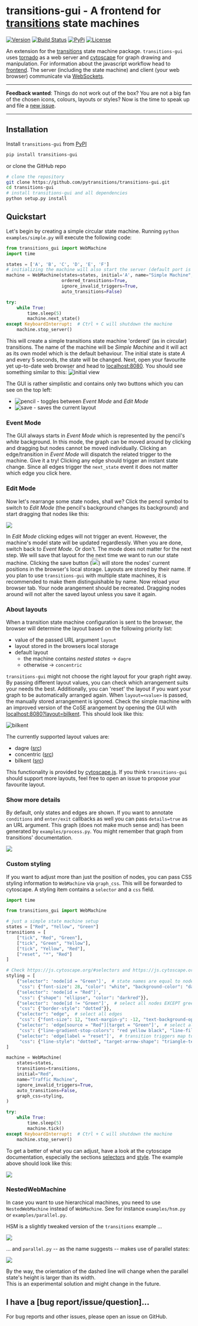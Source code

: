 
# transitions-gui - A frontend for [transitions](https://github.com/pytransitions/transitions) state machines 
[![Version](https://img.shields.io/badge/version-v0.1.0-orange.svg)](https://github.com/pytransitions/transitions-gui)
[![Build Status](https://travis-ci.org/pytransitions/transitions-gui.svg?branch=master)](https://travis-ci.org/pytransitions/transitions-gui)
[![PyPi](https://img.shields.io/pypi/v/transitions-gui.svg)](https://pypi.org/project/transitions-gui)
[![License](https://img.shields.io/github/license/pytransitions/transitions-gui.svg)](LICENSE)

An extension for the [transitions](https://github.com/pytransitions/transitions) state machine package.
`transitions-gui` uses [tornado](https://www.tornadoweb.org) as a web server and [cytoscape](http://js.cytoscape.org) for graph drawing and manipulation. For information about the javascript workflow head to [frontend](./frontend).
The server (including the state machine) and client (your web browser) communicate via [WebSockets](https://developer.mozilla.org/en-US/docs/Web/API/WebSockets_API).

***
**Feedback wanted**: Things do not work out of the box? You are not a big fan of the chosen icons, colours, layouts or styles? Now is the time to speak up and file a [new issue](https://github.com/aleneum/transitions-gui/issues/new).
***

## Installation

Install `transitions-gui` from [PyPI](https://pypi.org/project/transitions-gui/)

```bash
pip install transitions-gui
```

or clone the GitHub repo

```bash
# clone the repository
git clone https://github.com/pytransitions/transitions-gui.git
cd transitions-gui
# install transitions-gui and all dependencies
python setup.py install
```

## Quickstart

Let's begin by creating a simple circular state machine.
Running `python examples/simple.py` will execute the following code:

```python
from transitions_gui import WebMachine
import time

states = ['A', 'B', 'C', 'D', 'E', 'F']
# initializing the machine will also start the server (default port is 8080)
machine = WebMachine(states=states, initial='A', name="Simple Machine",
                     ordered_transitions=True,
                     ignore_invalid_triggers=True,
                     auto_transitions=False)

try:
    while True:
        time.sleep(5)
        machine.next_state()
except KeyboardInterrupt:  # Ctrl + C will shutdown the machine
    machine.stop_server()
```

This will create a simple transitions state machine 'ordered' (as in circular) transitions. The name of the machine will be *Simple Machine* and it will act as its own model which is the default behaviour. The initial state is state *A* and every 5 seconds, the state will be changed. Next, open your favourite yet up-to-date web browser and head to [localhost:8080](http://localhost:8080). You should see something similar to this:
![initial view](doc/img/initial-view.png)

The GUI is rather simplistic and contains only two buttons which you can see on the top left:

* ![pencil](doc/img/pencil.png) - toggles between *Event Mode* and *Edit Mode*
* ![save](doc/img/save.png) - saves the current layout

### Event Mode

The GUI always starts in *Event Mode* which is represented by the pencil's *white* background. In this mode, the graph can be moved around by clicking and dragging but nodes cannot be moved individually. Clicking an edge/transition in *Event Mode* will dispatch the related trigger to the machine. Give it a try! Clicking any edge should trigger an instant state change. Since all edges trigger the `next_state` event it does not matter which edge you click here.

### Edit Mode

Now let's rearrange some state nodes, shall we? Click the pencil symbol to switch to *Edit Mode* (the pencil's background changes its background) and start dragging that nodes like this:

![](doc/img/edit-view.png)

In *Edit Mode* clicking edges will not trigger an event. However, the machine's model state will be updated regardlessly.
When you are done, switch back to *Event Mode*. Or don't. The mode does not matter for the next step. We will save that layout for the next time we want to run our state machine. Clicking the save button (<img src="transitions_gui/static/img/save.svg" height="18" />) will store the nodes' current positions in the browser's local storage. Layouts are stored by their name. If you plan to use `transitions-gui` with multiple state machines, it is recommended to make them distinguishable by name. Now reload your browser tab. Your node arangement should be recreated.
Dragging nodes around will not alter the saved layout unless you save it again.

### About layouts

When a transition state machine configuration is sent to the browser, the browser will determine the layout based on the following priority list:

* value of the passed URL argument `layout`
* layout stored in the browsers local storage
* default layout
  - the machine contains *nested states* -> `dagre`
  - otherwise -> `concentric`
  
`transitions-gui` might not choose the right layout for your graph right away. By passing different layout values, you can check which arrangement suits your needs the best. Additionally, you can 'reset' the layout if you want your graph to be automatically arranged again. When `layout=<value>` is passed, the manually stored arrangement is ignored. Check the simple machine with an improved version of the CoSE arangement by opening the GUI with [localhost:8080?layout=bilkent](http://localhost:8080?layout=bilkent). This should look like this:

![bilkent](doc/img/load-layout.png)

The currently supported layout values are:

* dagre ([src](https://github.com/cytoscape/cytoscape.js-dagre))
* concentric ([src](http://js.cytoscape.org/#layouts/concentric))
* bilkent ([src](https://github.com/cytoscape/cytoscape.js-cose-bilkent))

This functionality is provided by [cytoscape.js](http://js.cytoscape.org/). If you think `transitions-gui` should support more layouts, feel free to open an issue to propose your favourite layout.

### Show more details

By default, only states and edges are shown.
If you want to annotate `conditions` and `enter/exit` callbacks as well you can pass `details=true` as an URL argument.
This graph (does not make much sense and) has been generated by `examples/process.py`.
You might remember that graph from transitions' documentation.

![](doc/img/example-graph.png)

### Custom styling

If you want to adjust more than just the position of nodes, you can pass CSS styling information to `WebMachine` via `graph_css`. 
This will be forwarded to cytoscape.
A styling item contains a `selector` and a `css` field.

```python
import time

from transitions_gui import WebMachine

# just a simple state machine setup
states = ["Red", "Yellow", "Green"]
transitions = [
    ["tick", "Red", "Green"],
    ["tick", "Green", "Yellow"],
    ["tick", "Yellow", "Red"],
    ["reset", "*", "Red"]
]

# Check https://js.cytoscape.org/#selectors and https://js.cytoscape.org/#style for more options
styling = [
    {"selector": 'node[id = "Green"]',  # state names are equal to node IDs
     "css": {"font-size": 28, "color": "white", "background-color": "darkgreen"}},
    {"selector": 'node[id = "Red"]',
     "css": {"shape": "ellipse", "color": "darkred"}},
    {"selector": 'node[id != "Green"]',  # select all nodes EXCEPT green
     "css": {"border-style": "dotted"}},
    {"selector": "edge",  # select all edges
     "css": {"font-size": 12, "text-margin-y": -12, "text-background-opacity": 0}},
    {"selector": 'edge[source = "Red"][target = "Green"]',  # select all edges from Red to Green
     "css": {"line-gradient-stop-colors": "red yellow black", "line-fill": "linear-gradient"}},
    {"selector": 'edge[label = "reset"]',  # transition triggers map to edge labels (without conditions)
     "css": {"line-style": "dotted", "target-arrow-shape": "triangle-tee"}}
]

machine = WebMachine(
    states=states,
    transitions=transitions,
    initial="Red",
    name="Traffic Machine",
    ignore_invalid_triggers=True,
    auto_transitions=False,
    graph_css=styling,
)

try:
    while True:
        time.sleep(5)
        machine.tick()
except KeyboardInterrupt:  # Ctrl + C will shutdown the machine
    machine.stop_server()
```

To get a better of what you can adjust, have a look at the cytoscape documentation, especially the sections [selectors](https://js.cytoscape.org/#selectors) and [style](https://js.cytoscape.org/#style). The example above should look like this:

![](doc/img/example-styling.png)


### NestedWebMachine

In case you want to use hierarchical machines, you need to use `NestedWebMachine` instead of `WebMachine`.
See for instance `examples/hsm.py` or `examples/parallel.py`.

HSM is a slightly tweaked version of the `transitions` example ...

![](doc/img/hsm.png)

... and `parallel.py` -- as the name suggests -- makes use of parallel states:

![](doc/img/parallel.png)

By the way, the orientation of the dashed line will change when the parallel state's height is larger than its width.  
This is an experimental solution and might change in the future.


## I have a [bug report/issue/question]...

For bug reports and other issues, please open an issue on GitHub.
